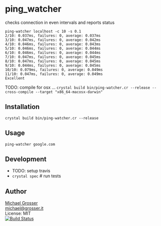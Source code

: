 # ping_watcher

checks connection in even intervals and reports status

```
ping-watcher localhost -c 10 -s 0.1
2/10: 0.037ms, failures: 0, average: 0.037ms
3/10: 0.047ms, failures: 0, average: 0.042ms
4/10: 0.046ms, failures: 0, average: 0.043ms
5/10: 0.046ms, failures: 0, average: 0.044ms
6/10: 0.046ms, failures: 0, average: 0.044ms
7/10: 0.047ms, failures: 0, average: 0.045ms
8/10: 0.047ms, failures: 0, average: 0.045ms
9/10: 0.044ms, failures: 0, average: 0.045ms
10/10: 0.079ms, failures: 0, average: 0.049ms
11/10: 0.047ms, failures: 0, average: 0.049ms
Excellent
```

TODO: compile for osx ... `crystal build bin/ping-watcher.cr --release --cross-compile --target "x86_64-macosx-darwin"`

## Installation

`crystal build bin/ping-watcher.cr --release`

## Usage

`ping-watcher google.com`

## Development

- TODO: setup travis
- `crystal spec` # run tests

## Author

[Michael Grosser](http://grosser.it)<br/>
michael@grosser.it<br/>
License: MIT<br/>
[![Build Status](https://travis-ci.org/grosser/ping_watcher.png)](https://travis-ci.org/grosser/ping_watcher)
